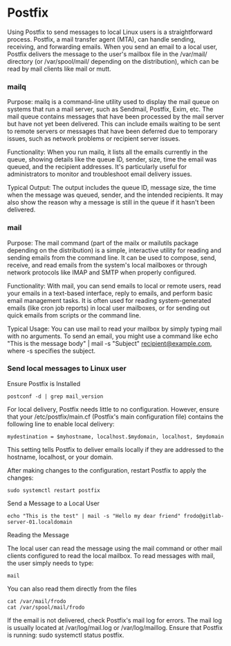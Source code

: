 # Postfix
Using Postfix to send messages to local Linux users is a straightforward process. Postfix, a mail transfer agent (MTA), can handle sending, receiving, and forwarding emails. When you send an email to a local user, Postfix delivers the message to the user's mailbox file in the /var/mail/ directory (or /var/spool/mail/ depending on the distribution), which can be read by mail clients like mail or mutt. 

### mailq 
Purpose: mailq is a command-line utility used to display the mail queue on systems that run a mail server, such as Sendmail, Postfix, Exim, etc. The mail queue contains messages that have been processed by the mail server but have not yet been delivered. This can include emails waiting to be sent to remote servers or messages that have been deferred due to temporary issues, such as network problems or recipient server issues.
    
Functionality: When you run mailq, it lists all the emails currently in the queue, showing details like the queue ID, sender, size, time the email was queued, and the recipient addresses. It's particularly useful for administrators to monitor and troubleshoot email delivery issues.
    
Typical Output: The output includes the queue ID, message size, the time when the message was queued, sender, and the intended recipients. It may also show the reason why a message is still in the queue if it hasn't been delivered.
### mail
Purpose: The mail command (part of the mailx or mailutils package depending on the distribution) is a simple, interactive utility for reading and sending emails from the command line. It can be used to compose, send, receive, and read emails from the system's local mailboxes or through network protocols like IMAP and SMTP when properly configured.
    
Functionality: With mail, you can send emails to local or remote users, read your emails in a text-based interface, reply to emails, and perform basic email management tasks. It is often used for reading system-generated emails (like cron job reports) in local user mailboxes, or for sending out quick emails from scripts or the command line.
    
Typical Usage: You can use mail to read your mailbox by simply typing mail with no arguments. To send an email, you might use a command like echo "This is the message body" | mail -s "Subject" recipient@example.com, where -s specifies the subject.

### Send local messages to Linux user
Ensure Postfix is Installed
```
postconf -d | grep mail_version
```
For local delivery, Postfix needs little to no configuration. However, ensure that your /etc/postfix/main.cf (Postfix's main configuration file) contains the following line to enable local delivery:
```
mydestination = $myhostname, localhost.$mydomain, localhost, $mydomain
```
This setting tells Postfix to deliver emails locally if they are addressed to the hostname, localhost, or your domain.

After making changes to the configuration, restart Postfix to apply the changes:
```
sudo systemctl restart postfix
```

Send a Message to a Local User
```
echo "This is the test" | mail -s "Hello my dear friend" frodo@gitlab-server-01.localdomain
```

Reading the Message

The local user can read the message using the mail command or other mail clients configured to read the local mailbox. To read messages with mail, the user simply needs to type:
```
mail
```

You can also read them directly from the files
```
cat /var/mail/frodo
cat /var/spool/mail/frodo
```

If the email is not delivered, check Postfix's mail log for errors. The mail log is usually located at /var/log/mail.log or /var/log/maillog.
Ensure that Postfix is running: sudo systemctl status postfix.
